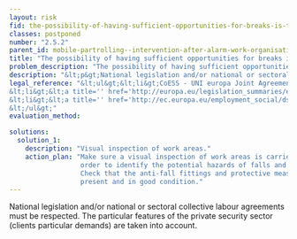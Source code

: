 ```yaml
---
layout: risk
fid: the-possibility-of-having-sufficient-opportunities-for-breaks-is-taken-into-account
classes: postponed
number: "2.5.2"
parent_id: mobile-partrolling--intervention-after-alarm-work-organisation
title: "The possibility of having sufficient opportunities for breaks is taken into account."
problem_description: "The possibility of having sufficient opportunities for breaks is not taken into account."
description: "&lt;p&gt;National legislation and/or national or sectoral collective labour agreements must be respected. The particular features of the private security sector (clients particular demands) are taken into account.&lt;/p&gt;"
legal_reference: "&lt;ul&gt;&lt;li&gt;CoESS - UNI europa Joint Agreement&lt;/li&gt;&amp;#13;
&lt;li&gt;&lt;a title='' href='http://europa.eu/legislation_summaries/employment_and_social_policy/health_hygiene_safety_at_work/c11113_en.htm' rel='nofollow' target='_blank'&gt;89/391/CEE Implementing measures to improve the health and safety of workers (framework directive).&lt;/a&gt;&lt;/li&gt;&amp;#13;
&lt;li&gt;&lt;a title='' href='http://ec.europa.eu/employment_social/dsw/public/actRetrieveText.do?id=10402' rel='nofollow' target='_blank'&gt;EU Framework agreement on work-related stress&lt;/a&gt;&lt;/li&gt;&amp;#13;
&lt;/ul&gt;"
evaluation_method: 

solutions:
  solution_1:
    description: "Visual inspection of work areas."
    action_plan: "Make sure a visual inspection of work areas is carried out in
                  order to identify the potential hazards of falls and slips.
                  Check that the anti-fall fittings and protective measures are
                  present and in good condition."
---
```

National legislation and/or national or sectoral collective labour agreements
must be respected. The particular features of the private security sector
(clients particular demands) are taken into account.


